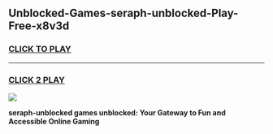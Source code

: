 
## Unblocked-Games-seraph-unblocked-Play-Free-x8v3d
<h3>
<a href="https://premium76.site?title=seraph-unblocked&ref=19M">CLICK TO PLAY</a></h3>
<hr>

<h3>
<a href="https://premium76.site?title=seraph-unblocked&ref=19M">CLICK 2 PLAY</a>
  
</h3>

<a href="https://premium76.site?title=seraph-unblocked&ref=19M"><img src="https://clearcache.store/games.png"></a>


**seraph-unblocked games unblocked: Your Gateway to Fun and Accessible Online Gaming**
